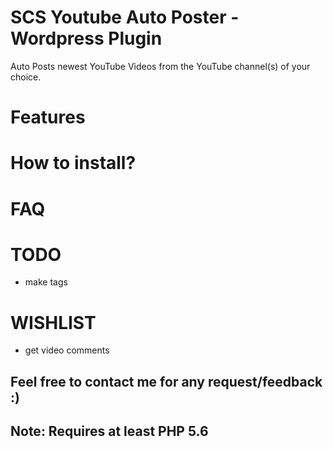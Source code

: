 # SCS Youtube Auto Poster - Wordpress Plugin
Auto Posts newest YouTube Videos from the YouTube channel(s) of your choice.

# Features


# How to install?


# FAQ


# TODO
- make tags

# WISHLIST
- get video comments

## Feel free to contact me for any request/feedback :)
## Note: Requires at least PHP 5.6